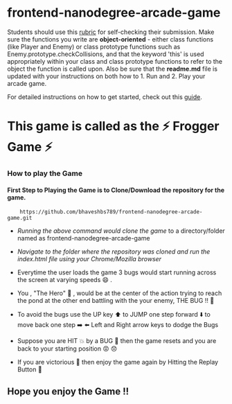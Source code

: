frontend-nanodegree-arcade-game
===============================

Students should use this [rubric](https://review.udacity.com/#!/projects/2696458597/rubric) for self-checking their submission. Make sure the functions you write are **object-oriented** - either class functions (like Player and Enemy) or class prototype functions such as Enemy.prototype.checkCollisions, and that the keyword 'this' is used appropriately within your class and class prototype functions to refer to the object the function is called upon. Also be sure that the **readme.md** file is updated with your instructions on both how to 1. Run and 2. Play your arcade game.

For detailed instructions on how to get started, check out this [guide](https://docs.google.com/document/d/1v01aScPjSWCCWQLIpFqvg3-vXLH2e8_SZQKC8jNO0Dc/pub?embedded=true).

# This game is called as the :zap: **Frogger Game** :zap:

### How to play the Game 

#### First Step to Playing the Game is to Clone/Download the repository for the game.

```
	https://github.com/bhaveshbs789/frontend-nanodegree-arcade-game.git
```
* _Running the above command would clone the game_ to a directory/folder named as frontend-nanodegree-arcade-game
* _Navigate to the folder where the repository was cloned and run the index.html file using your Chrome/Mozilla browser_

* Everytime the user loads the game 3 bugs would start running across
   the screen at varying speeds :smile: .

* You , "The Hero" :running: , would be at the center of the action trying to reach 
   the pond at the other end battling with the your enemy, THE BUG !! :bug:

* To avoid the bugs use the UP key :arrow_up: to JUMP one step forward
                                   :arrow_down: to move back one step
                                   :arrow_right: :arrow_left: 
                                   Left and Right arrow keys to dodge the Bugs

* Suppose you are HIT :collision: by a BUG :bug: then the game resets and you are back to your starting position :rage: :disappointed:
* If you are victorious :heartbeat: then enjoy the game again by Hitting the Replay Button :repeat: 

## Hope you enjoy the Game !!
